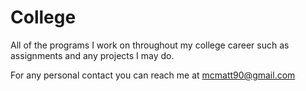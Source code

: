 College
=======

All of the programs I work on throughout my college career such as assignments and any projects I may do.

For any personal contact you can reach me at mcmatt90@gmail.com

